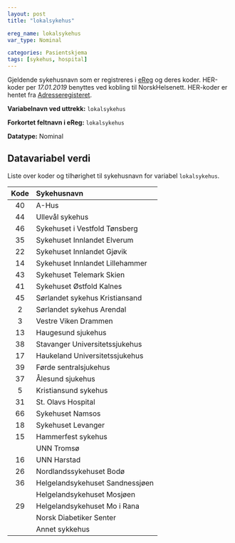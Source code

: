 ```yaml
---
layout: post
title: "lokalsykehus"

ereg_name: lokalsykehus
var_type: Nominal

categories: Pasientskjema
tags: [sykehus, hospital]
---
```


Gjeldende sykehusnavn som er registreres i [eReg][ereg] og deres koder. HER-koder per *17.01.2019* benyttes ved kobling til NorskHelsenett. HER-koder er hentet fra [Adresseregisteret][adreg].

**Variabelnavn ved uttrekk:** `lokalsykehus`

**Forkortet feltnavn i eReg:** `lokalsykehus`

**Datatype:** Nominal

## Datavariabel verdi

Liste over koder og tilhørighet til sykehusnavn for variabel `lokalsykehus`.


| Kode  | Sykehusnavn                 |
| :---: | :---                        |
| 40    | A-Hus                       |
| 44    | Ullevål sykehus             |
| 46    | Sykehuset i Vestfold Tønsberg  |
| 35  | Sykehuset Innlandet Elverum |
| 22  | Sykehuset Innlandet Gjøvik  |
| 14  | Sykehuset Innlandet Lillehammer |
| 43  | Sykehuset Telemark Skien  |
| 41  | Sykehuset Østfold Kalnes  |
| 45  | Sørlandet sykehus Kristiansand  |
| 2   | Sørlandet sykehus Arendal |
| 3 | Vestre Viken Drammen  |
| 13  | Haugesund sjukehus  |
| 38  | Stavanger Universitetssjukehus  |
| 17  | Haukeland Universitetssjukehus  |
| 39  | Førde sentralsjukehus |
| 37  | Ålesund sjukehus  |
| 5 | Kristiansund sykehus  |
| 31  | St. Olavs Hospital  |
| 66  | Sykehuset Namsos  |
| 18  | Sykehuset Levanger  |
| 15  | Hammerfest sykehus  |
|     | UNN Tromsø  |
| 16  | UNN Harstad |
| 26  | Nordlandssykehuset Bodø |
| 36  | Helgelandsykehuset Sandnessjøen |
|     | Helgelandsykehuset Mosjøen  |
| 29  | Helgelandsykehuset Mo i Rana  |
|     | Norsk Diabetiker Senter |
|     | Annet sykkehus |






[adreg]:  https://register.nhn.no/ar
[ereg]: https://oslo-universitetssykehus.no/fag-og-forskning/forskning/servicemiljo-for-kvalitetsregistre-hso/ereg
